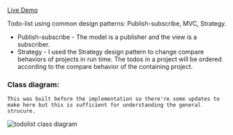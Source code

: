 [Live Demo](https://idan-grimberg-damri.github.io/todo-list/)

Todo-list using common design patterns: Publish-subscribe, MVC, Strategy.
  * Publish-subscribe - The model is a publisher and the view is a subscriber.
  * Strategy - I used the Strategy design pattern to change compare behaviors of projects in run time. The todos in a project will be ordered according to the compare behavior of the containing project.

### Class diagram: 
```
This was built before the implementation so there're some updates to make here but this is sufficient for understanding the general strucure.
```

![todolist class diagram](https://user-images.githubusercontent.com/81328595/132876976-8554cde8-4a23-4e33-949c-f9d2c9b37ed9.jpg)

